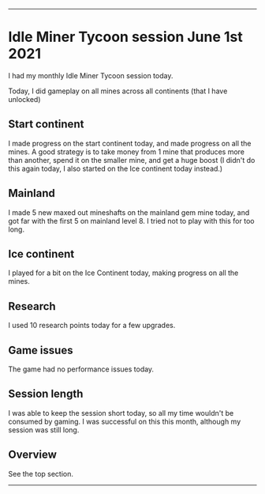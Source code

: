 
***

# Idle Miner Tycoon session June 1st 2021

<!-- I had a shorter Idle Miner session today in preparation of my monthly Idle Miner Tycoon session. I made some progress today, and decided to quit early.

I managed to have a successful short session today. Once a month, and still good and short. !-->

I had my monthly Idle Miner Tycoon session today.

Today, I did gameplay on all mines across all continents (that I have unlocked)

## Start continent

I made progress on the start continent today, and made progress on all the mines. A good strategy is to take money from 1 mine that produces more than another, spend it on the smaller mine, and get a huge boost (I didn't do this again today, I also started on the Ice continent today instead.)

## Mainland

I made 5 new maxed out mineshafts on the mainland gem mine today, and got far with the first 5 on mainland level 8. I tried not to play with this for too long.

## Ice continent

I played for a bit on the Ice Continent today, making progress on all the mines.

## Research

I used 10 research points today for a few upgrades.

## Game issues

The game had no performance issues today.

## Session length

I was able to keep the session short today, so all my time wouldn't be consumed by gaming. I was successful on this this month, although my session was still long.

## Overview

See the top section.

***

